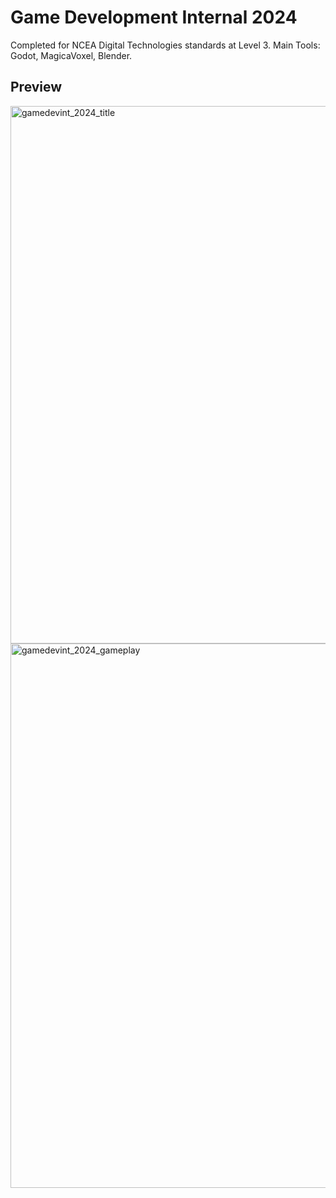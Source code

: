 # Game Development Internal 2024
Completed for NCEA Digital Technologies standards at Level 3. Main Tools: Godot, MagicaVoxel, Blender.


## Preview

<img width="860" alt="gamedevint_2024_title" src="https://github.com/user-attachments/assets/31c15fd9-7c2c-4520-ab86-0ddf6c572513" />


<img width="871" alt="gamedevint_2024_gameplay" src="https://github.com/user-attachments/assets/c42a18c3-1b57-4fe0-8c77-81c980ed651c" />
